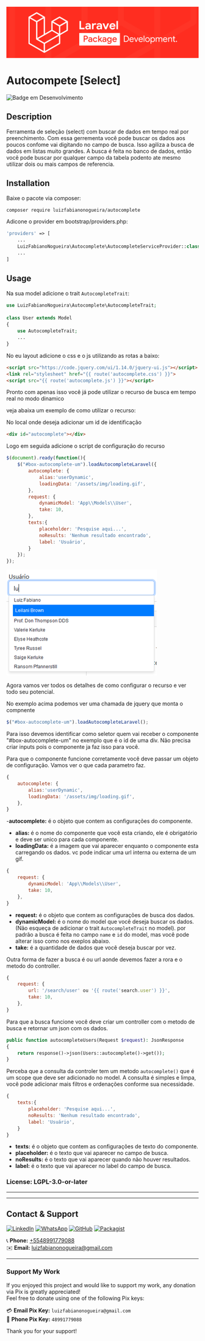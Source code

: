 <p align="center"><img src="src/Assets/img/laravel.png" alt="Laravel Logo"></p>


# Autocompete [Select]

![Badge em Desenvolvimento](http://img.shields.io/static/v1?label=STATUS&message=IN%20DEVELOPMENT&color=GREEN&style=for-the-badge)

## Description
Ferramenta de seleção (select) com buscar de dados em tempo real por preenchimento.
Com essa gerrementa você pode buscar os dados aos poucos confome vai digitando no campo de busca.
Isso agiliza a busca de dados em listas muito grandes.
A busca é feita no banco de dados, então você pode buscar por qualquer campo da tabela podento ate mesmo utilizar dois ou mais campos de referencia.

## Installation

Baixe o pacote via composer:
```bash
composer require luizfabianonogueira/autocomplete
```

Adicone o provider em bootstrap/providers.php:
```php
'providers' => [
    ...
    LuizFabianoNogueira\Autocomplete\AutocompleteServiceProvider::class,
    ...
]
```

## Usage

Na sua model adicione o trait `AutocompleteTrait`:
```php
use LuizFabianoNogueira\Autocomplete\AutocompleteTrait;

class User extends Model
{
    use AutocompleteTrait;
    ...
}
```

No eu layout adicione o css e o js utilizando as rotas a baixo:
```html
<script src="https://code.jquery.com/ui/1.14.0/jquery-ui.js"></script>
<link rel="stylesheet" href="{{ route('autocomplete.css') }}">
<script src="{{ route('autocomplete.js') }}"></script>
```


Pronto com apenas isso você já pode utilizar o recurso de busca em tempo real no modo dinamico

veja abaixa um exemplo de como utilizar o recurso:

No local onde deseja adicionar um id de identificação
```html
<div id="autocomplete"></div>
```

Logo em seguida adicione o script de configuração do recurso
```javascript
$(document).ready(function(){
    $("#box-autocomplete-um").loadAutocompleteLaravel({
        autocomplete: {
            alias:'userDynamic',
            loadingData: '/assets/img/loading.gif',
        },
        request: {
            dynamicModel: 'App\\Models\\User',
            take: 10,
        },
        texts:{
            placeholder: 'Pesquise aqui...',
            noResults: 'Nenhum resultado encontrado',
            label: 'Usuário',
        }
    });
});
```
![basic1.png](src%2FAssets%2Fimg%2Fbasic1.png)

Agora vamos ver todos os detalhes de como configurar o recurso e ver todo seu potencial.

No exemplo acima podemos ver uma chamada de jquery que monta o compnente 
```javascript
$("#box-autocomplete-um").loadAutocompleteLaravel();
```
Para isso devemos identificar como seletor quem vai receber o componente "#box-autocomplete-um" no exemplo que é o id de uma div.
Não precisa criar inputs pois o componente ja faz isso para você.

Para que o componente funcione corretamente você deve passar um objeto de configuração. Vamos ver o que cada parametro faz.
```javascript
{
    autocomplete: {
        alias:'userDynamic',
        loadingData: '/assets/img/loading.gif',
    },
}
```
-**autocomplete:** é o objeto que contem as configurações do componente.
- **alias:** é o nome do componente que você esta criando, ele é obrigatório e deve ser unico para cada componente.
- **loadingData:** é a imagem que vai aparecer enquanto o componente esta carregando os dados. vc pode indicar uma url interna ou externa de um gif.

```javascript
{
    request: {
        dynamicModel: 'App\\Models\\User',
        take: 10,
    },
}
```
- **request:** é o objeto que contem as configurações de busca dos dados.
- **dynamicModel:** é o nome do model que você deseja buscar os dados. (Não esqueça de adicionar o trait `AutocompleteTrait` no model).
por padrão a busca é feita no campo `name` e `id` do model, mas você pode alterar isso como nos exeplos abaixo.
- **take:** é a quantidade de dados que você deseja buscar por vez.

Outra forma de fazer a busca é ou url aonde devemos fazer a rora e o metodo do controller.
```javascript
{
    request: {
        url: '/search/user' ou '{{ route('search.user') }}',
        take: 10,
    },
}
```
Para que a busca funcione você deve criar um controller com o metodo de busca e retornar um json com os dados.
```php
public function autocompleteUsers(Request $request): JsonResponse
{
    return response()->json(Users::autocomplete()->get());
}
```
Perceba que a consulta da controler tem um metodo `autocomplete()` que é um scope que deve ser adicionado no model.
A consulta é simples e limpa, você pode adicionar mais filtros e ordenações conforme sua necessidade.





```javascript
{
    texts:{
        placeholder: 'Pesquise aqui...',
        noResults: 'Nenhum resultado encontrado',
        label: 'Usuário',
    }
}
```
- **texts:** é o objeto que contem as configurações de texto do componente.
- **placeholder:** é o texto que vai aparecer no campo de busca.
- **noResults:** é o texto que vai aparecer quando não houver resultados.
- **label:** é o texto que vai aparecer no label do campo de busca.


### License: LGPL-3.0-or-later

___
___

## Contact & Support

[![LinkedIn](https://img.shields.io/badge/LinkedIn-000?style=for-the-badge&logo=linkedin&logoColor=white)](https://www.linkedin.com/in/luiz-fabiano-nogueira-b20875170/)
[![WhatsApp](https://img.shields.io/badge/WhatsApp-000?style=for-the-badge&logo=whatsapp&logoColor=white)](https://api.whatsapp.com/send?phone=5548991779088)
[![GitHub](https://img.shields.io/badge/GitHub-000?style=for-the-badge&logo=github&logoColor=white)](https://github.com/LuizFabianoNogueira)
[![Packagist](https://img.shields.io/badge/Packagist-000?style=for-the-badge&logo=packagist&logoColor=white)](https://packagist.org/packages/luizfabianonogueira/)

📞 **Phone:** [+5548991779088](tel:+5548991779088)  
✉️ **Email:** [luizfabianonogueira@gmail.com](mailto:luizfabianonogueira@gmail.com)

---

### Support My Work

If you enjoyed this project and would like to support my work, any donation via Pix is greatly appreciated!  
Feel free to donate using one of the following Pix keys:

💳 **Email Pix Key:** `luizfabianonogueira@gmail.com`  
📱 **Phone Pix Key:** `48991779088`

Thank you for your support!
